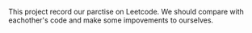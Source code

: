This project record our parctise on Leetcode.
We should compare with eachother's code and make some impovements to ourselves.
